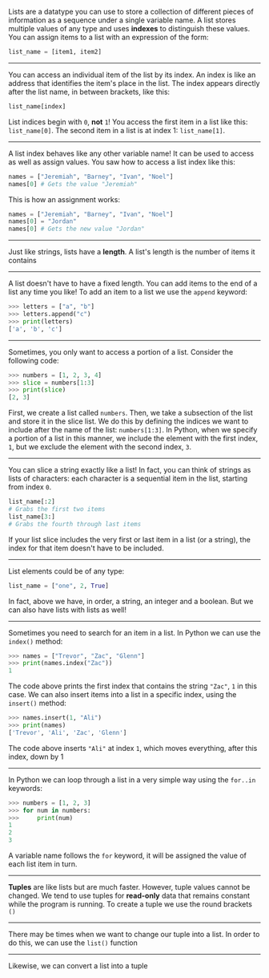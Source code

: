 Lists are a datatype you can use to store a collection of different pieces of information as a sequence under a single variable name.
A list stores multiple values of any type and uses **indexes** to distinguish these values.
You can assign items to a list with an expression of the form:
```python
list_name = [item1, item2]
```

---

You can access an individual item of the list by its index.
An index is like an address that identifies the item's place in the list.
The index appears directly after the list name, in between brackets, like this:
```python
list_name[index]
```

List indices begin with `0`, **not** `1`! You access the first item in a list like this: `list_name[0]`.
The second item in a list is at index 1: `list_name[1]`.

---

A list index behaves like any other variable name! It can be used to access as well as assign values.
You saw how to access a list index like this:
```python
names = ["Jeremiah", "Barney", "Ivan", "Noel"]
names[0] # Gets the value "Jeremiah"
```
This is how an assignment works:
```python
names = ["Jeremiah", "Barney", "Ivan", "Noel"]
names[0] = "Jordan"
names[0] # Gets the new value "Jordan"
```

---

Just like strings, lists have a **length**.
A list's length is the number of items it contains

---

A list doesn't have to have a fixed length.
You can add items to the end of a list any time you like!
To add an item to a list we use the `append` keyword:
```python
>>> letters = ["a", "b"]
>>> letters.append("c")
>>> print(letters)
['a', 'b', 'c']
```

---

Sometimes, you only want to access a portion of a list.
Consider the following code:
```python
>>> numbers = [1, 2, 3, 4]
>>> slice = numbers[1:3]
>>> print(slice)
[2, 3]
```
First, we create a list called `numbers`.
Then, we take a subsection of the list and store it in the slice list.
We do this by defining the indices we want to include after the name of the list: `numbers[1:3]`.
In Python, when we specify a portion of a list in this manner, we include the element with the first index, `1`, but we exclude the element with the second index, `3`.

---

You can slice a string exactly like a list! In fact, you can think of strings as lists of characters: each character is a sequential item in the list, starting from index `0`.
```python
list_name[:2]
# Grabs the first two items
list_name[3:]
# Grabs the fourth through last items
```
If your list slice includes the very first or last item in a list (or a string), the index for that item doesn't have to be included.

---

List elements could be of any type:
```python
list_name = ["one", 2, True]
```
In fact, above we have, in order, a string, an integer and a boolean.
But we can also have lists with lists as well!

---

Sometimes you need to search for an item in a list.
In Python we can use the `index()` method:
```python
>>> names = ["Trevor", "Zac", "Glenn"]
>>> print(names.index("Zac"))
1
```
The code above prints the first index that contains the string `"Zac"`, `1` in this case.
We can also insert items into a list in a specific index, using the `insert()` method:
```python
>>> names.insert(1, "Ali")
>>> print(names)
['Trevor', 'Ali', 'Zac', 'Glenn']
```
The code above inserts `"Ali"` at index `1`, which moves everything, after this index, down by 1

---

In Python we can loop through a list in a very simple way using the `for..in` keywords:
```python
>>> numbers = [1, 2, 3]
>>> for num in numbers:
>>>     print(num)
1
2
3
```
A variable name follows the `for` keyword, it will be assigned the value of each list item in turn.

---

**Tuples** are like lists but are much faster.
However, tuple values cannot be changed.
We tend to use tuples for **read-only** data that remains constant while the program is running.
To create a tuple we use the round brackets `()`

---

There may be times when we want to change our tuple into a list.
In order to do this, we can use the `list()` function

---

Likewise, we can convert a list into a tuple
